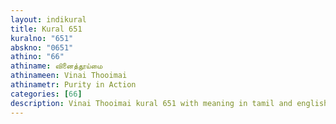 ```yaml
---
layout: indikural
title: Kural 651
kuralno: "651"
abskno: "0651"
athino: "66"
athiname: வினைத்தூய்மை
athinameen: Vinai Thooimai
athinametr: Purity in Action
categories: [66]
description: Vinai Thooimai kural 651 with meaning in tamil and english 
---
```


